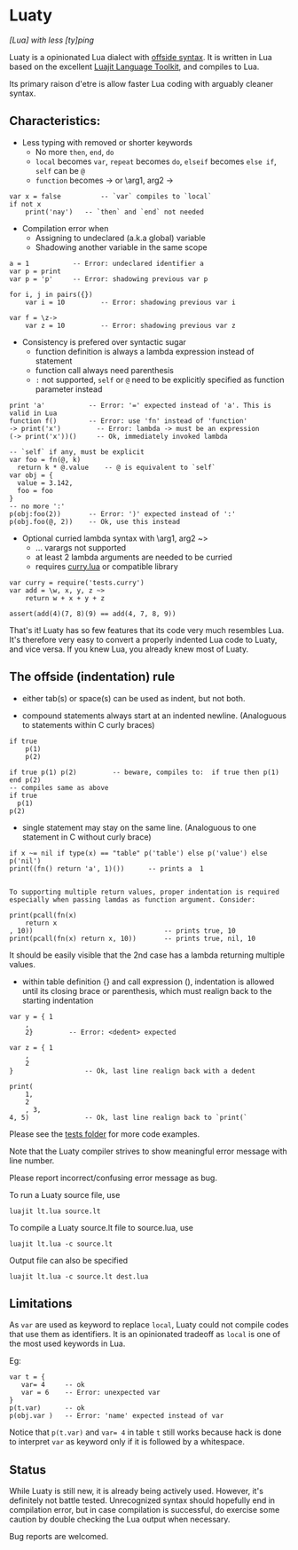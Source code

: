 Luaty
===

*[Lua] with less [ty]ping*

Luaty is a opinionated Lua dialect with [offside syntax](https://en.wikipedia.org/wiki/Off-side_rule). It is written in Lua based on the excellent [Luajit Language Toolkit](https://github.com/franko/luajit-lang-toolkit), and compiles to Lua. 

Its primary raison d'etre is allow faster Lua coding with arguably cleaner syntax. 


Characteristics:
---
- Less typing with removed or shorter keywords
  * No more `then`, `end`, `do`
  * `local` becomes `var`, `repeat` becomes `do`, `elseif` becomes `else if`, `self` can be `@`
  * `function` becomes -> or \arg1, arg2 -> 

```
var x = false          -- `var` compiles to `local` 
if not x
	print('nay')   -- `then` and `end` not needed

```

- Compilation error when
  * Assigning to undeclared (a.k.a global) variable
  * Shadowing another variable in the same scope

```
a = 1           -- Error: undeclared identifier a
var p = print
var p = 'p'     -- Error: shadowing previous var p

for i, j in pairs({})
	var i = 10         -- Error: shadowing previous var i

var f = \z->
	var z = 10         -- Error: shadowing previous var z

```

- Consistency is prefered over syntactic sugar
  * function definition is always a lambda expression instead of statement
  * function call always need parenthesis
  * `:` not supported, `self` or `@` need to be explicitly specified as function parameter instead

```
print 'a'           -- Error: '=' expected instead of 'a'. This is valid in Lua
function f()        -- Error: use 'fn' instead of 'function'
-> print('x')         -- Error: lambda -> must be an expression
(-> print('x'))()     -- Ok, immediately invoked lambda

-- `self` if any, must be explicit
var foo = fn(@, k)
  return k * @.value    -- @ is equivalent to `self`
var obj = { 
  value = 3.142,
  foo = foo 
}
-- no more ':'
p(obj:foo(2))       -- Error: ')' expected instead of ':'
p(obj.foo(@, 2))    -- Ok, use this instead

```

- Optional curried lambda syntax with \arg1, arg2 ~>
  * ... varargs not supported
  * at least 2 lambda arguments are needed to be curried
  * requires [curry.lua](https://github.com/gnois/luaty/blob/master/tests/curry.lua) or compatible library
  
```
var curry = require('tests.curry')
var add = \w, x, y, z ~>
	return w + x + y + z

assert(add(4)(7, 8)(9) == add(4, 7, 8, 9))
```

That's it! 
Luaty has so few features that its code very much resembles Lua. It's therefore very easy to convert a properly indented Lua code to Luaty, and vice versa. If you knew Lua, you already knew most of Luaty.


The offside (indentation) rule
---
- either tab(s) or space(s) can be used as indent, but not both. 

- compound statements always start at an indented newline. (Analoguous to statements within C curly braces)

```
if true
	p(1)
	p(2)

if true p(1) p(2)         -- beware, compiles to:  if true then p(1) end p(2)
-- compiles same as above
if true
  p(1)
p(2)

```

- single statement may stay on the same line. (Analoguous to one statement in C without curly brace)

```
if x ~= nil if type(x) == "table" p('table') else p('value') else p('nil')
print((fn() return 'a', 1)())      -- prints a  1


To supporting multiple return values, proper indentation is required especially when passing lamdas as function argument. Consider:

print(pcall(fn(x) 
	return x
, 10))                                 -- prints true, 10
print(pcall(fn(x) return x, 10))       -- prints true, nil, 10

```
It should be easily visible that the 2nd case has a lambda returning multiple values.


- within table definition {} and call expression (), indentation is allowed until its closing brace or parenthesis, which must realign back to the starting indentation

```
var y = { 1
	, 
	2}         -- Error: <dedent> expected

var z = { 1
	,
	2
}                  -- Ok, last line realign back with a dedent

print(
	1,
	2
	, 3,
4, 5)              -- Ok, last line realign back to `print(`

```

Please see the [tests folder](https://github.com/gnois/luaty/tree/master/tests) for more code examples.

Note that the Luaty compiler strives to show meaningful error message with line number. 

Please report incorrect/confusing error message as bug.


To run a Luaty source file, use
```
luajit lt.lua source.lt
```

To compile a Luaty source.lt file to source.lua, use
```
luajit lt.lua -c source.lt
```
Output file can also be specified
```
luajit lt.lua -c source.lt dest.lua
```


Limitations
---
As `var` are used as keyword to replace `local`, Luaty could not compile codes that use them as identifiers.
It is an opinionated tradeoff as `local` is one of the most used keywords in Lua.

Eg:
```
var t = {
   var= 4     -- ok
   var = 6    -- Error: unexpected var
}
p(t.var)      -- ok
p(obj.var )   -- Error: 'name' expected instead of var

```

Notice that `p(t.var)` and `var= 4` in table `t` still works because hack is done to interpret `var` as keyword only if it is followed by a whitespace.




Status
---

While Luaty is still new, it is already being actively used. However, it's definitely not battle tested.
Unrecognized syntax should hopefully end in compilation error, but in case compilation is successful, do exercise some caution by double checking the Lua output when necessary.

Bug reports are welcomed.


